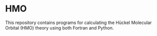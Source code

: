 # HMO
This repository contains programs for calculating the Hückel Molecular Orbital (HMO) theory using both Fortran and Python. 
